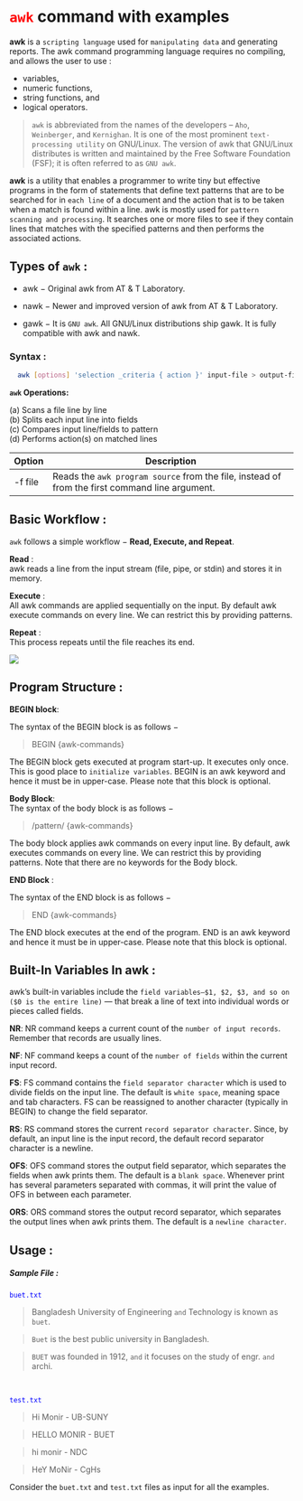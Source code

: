 ﻿
# <font color=red> `awk`</font> command with examples

**awk** is a `scripting language` used for `manipulating data` and generating reports. The awk command programming language requires no compiling, and allows the user to use :
 * variables, 
 * numeric functions, 
 * string functions, and 
 * logical operators. <br />
 
> `awk` is abbreviated from the names of the developers – `Aho`, `Weinberger`, and `Kernighan`. It is one of the most prominent `text-processing utility` on GNU/Linux.
The version of awk that GNU/Linux distributes is written and maintained by the Free Software Foundation (FSF); it is often referred to as `GNU awk`.

**awk** is a utility that enables a programmer to write tiny but effective programs in the form of statements that define text patterns that are to be searched for in `each line` of a document and the action that is to be taken when a match is found within a line. awk is mostly used for `pattern scanning and processing`. It searches one or more files to see if they contain lines that matches with the specified patterns and then performs the associated actions.

## Types of `awk` :

* awk  − Original awk from AT & T Laboratory.

* nawk − Newer and improved version of awk from AT & T Laboratory.

* gawk − It is `GNU awk`. All GNU/Linux distributions ship gawk. It is fully compatible with awk and nawk.

### Syntax :

  ```sh
    awk [options] 'selection _criteria { action }' input-file > output-fil
 ```
**`awk` Operations:** <br />

(a) Scans a file line by line  <br />
(b) Splits each input line into fields <br />
(c) Compares input line/fields to pattern <br />
(d) Performs action(s) on matched lines

| Option | Description |
| ------ | ------ |
|  -f file  | Reads the `awk program source` from the file, instead of from the first command line argument. |

## Basic Workflow :
 `awk` follows a simple workflow − **Read, Execute, and Repeat**. <br/>
 
**Read** : <br/>
awk reads a line from the input stream (file, pipe, or stdin) and stores it in memory.

**Execute** : <br/>
All awk commands are applied sequentially on the input. By default awk execute commands on every line. We can restrict this by providing patterns. <br/>


**Repeat** : <br/>
This process repeats until the file reaches its end.

![](https://www.tutorialspoint.com/awk/images/awk_workflow.jpg)

## Program Structure : <br/>

**BEGIN block**: <br/>

The syntax of the BEGIN block is as follows − <br/>
> BEGIN {awk-commands} 

The BEGIN block gets executed at program start-up. It executes only once. This is good place to `initialize variables`. BEGIN is an awk keyword and hence it must be in upper-case. Please note that this block is optional.

**Body Block**: <br/>
The syntax of the body block is as follows − <br/>

> /pattern/ {awk-commands}

The body block applies awk commands on every input line. By default, awk executes commands on every line. We can restrict this by providing patterns. Note that there are no keywords for the Body block.

**END Block** :<br/>

The syntax of the END block is as follows −

> END {awk-commands}
> 
The END block executes at the end of the program. END is an awk keyword and hence it must be in upper-case. Please note that this block is optional.

## Built-In Variables In awk :

awk’s built-in variables include the `field variables—$1, $2, $3, and so on ($0 is the entire line)` — that break a line of text into individual words or pieces called fields.

**NR**: NR command keeps a current count of the `number of input records`. Remember that records are usually lines.

**NF**: NF command keeps a count of the `number of fields` within the current input record.

**FS**: FS command contains the `field separator character` which is used to divide fields on the input line. The default is `white space`, meaning space and tab characters. FS can be reassigned to another character (typically in BEGIN) to change the field separator.

**RS**: RS command stores the current `record separator character`. Since, by default, an input line is the input record, the default record separator character is a newline.

**OFS**: OFS command stores the output field separator, which separates the fields when awk prints them. The default is a `blank space`. Whenever print has several parameters separated with commas, it will print the value of OFS in between each parameter.

**ORS**: ORS command stores the output record separator, which separates the output lines when awk prints them. The default is a `newline character`. 

## Usage :

##### Sample File : 
<font color=blue> `buet.txt` </font>

>   Bangladesh University of Engineering `and` Technology is known as `buet`.

>  `Buet` is the best public university in Bangladesh.

>  `BUET` was founded in 1912, `and` it focuses on the study of engr. `and` archi.

<br/>

<font color=blue> `test.txt` </font>

>   Hi Monir - UB-SUNY

>   HELLO MONIR - BUET 

>   hi monir - NDC

>   HeY MoNir - CgHs

Consider the `buet.txt` and `test.txt` files as input for all the examples.

<br/>


